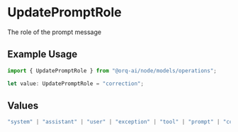 # UpdatePromptRole

The role of the prompt message

## Example Usage

```typescript
import { UpdatePromptRole } from "@orq-ai/node/models/operations";

let value: UpdatePromptRole = "correction";
```

## Values

```typescript
"system" | "assistant" | "user" | "exception" | "tool" | "prompt" | "correction" | "expected_output"
```